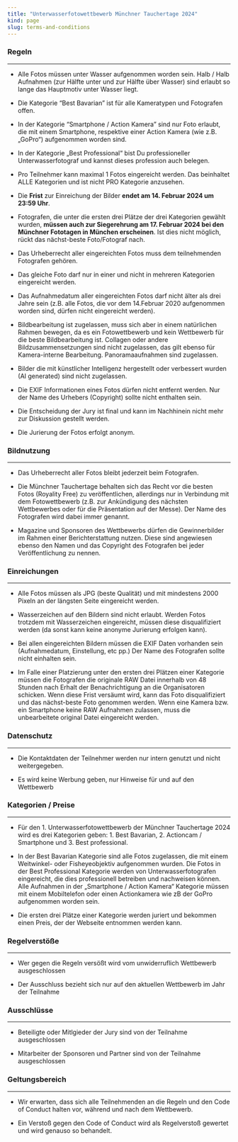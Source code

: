 ```yaml
---
title: "Unterwasserfotowettbewerb Münchner Tauchertage 2024"
kind: page
slug: terms-and-conditions
---
```


### Regeln
-----

* Alle Fotos müssen unter Wasser aufgenommen worden sein. Halb / Halb Aufnahmen (zur Hälfte unter und zur Hälfte über Wasser) sind erlaubt so lange das Hauptmotiv unter Wasser liegt. 

* Die Kategorie “Best Bavarian” ist für alle Kameratypen und Fotografen offen. 

* In der Kategorie “Smartphone / Action Kamera” sind nur Foto erlaubt, die mit einem Smartphone, respektive einer Action Kamera (wie z.B. „GoPro“) aufgenommen worden sind.

* In der Kategorie „Best Professional“ bist Du professioneller Unterwasserfotograf und kannst dieses profession auch belegen.

* Pro Teilnehmer kann maximal 1 Fotos eingereicht werden. Das beinhaltet ALLE Kategorien und ist nicht PRO Kategorie anzusehen.

* Die **Frist** zur Einreichung der Bilder **endet am 14. Februar 2024 um 23:59 Uhr**.

* Fotografen, die unter die ersten drei Plätze der drei Kategorien gewählt wurden, **müssen auch zur Siegerehrung am 17. Februar 2024 bei den Münchner Fototagen in München erscheinen**. Ist dies nicht möglich, rückt das nächst-beste Foto/Fotograf nach.

* Das Urheberrecht aller eingereichten Fotos muss dem teilnehmenden Fotografen gehören.  

* Das gleiche Foto darf nur in einer und nicht in mehreren Kategorien eingereicht werden.

* Das Aufnahmedatum aller eingereichten Fotos darf nicht älter als drei Jahre sein (z.B. alle Fotos, die vor dem 14.Februar 2020 aufgenommen worden sind, dürfen nicht eingereicht werden).

* Bildbearbeitung ist zugelassen, muss sich aber in einem natürlichen Rahmen bewegen, da es ein Fotowettbewerb und kein Wettbewerb für die beste Bildbearbeitung ist. Collagen oder andere Bildzusammensetzungen sind nicht zugelassen, das gilt ebenso für Kamera-interne Bearbeitung. Panoramaaufnahmen sind zugelassen. 

* Bilder die mit künstlicher Intelligenz hergestellt oder verbessert wurden (AI generated) sind nicht zugelassen.

* Die EXIF Informationen eines Fotos dürfen nicht entfernt werden. Nur der Name des Urhebers (Copyright) sollte nicht enthalten sein. 

* Die Entscheidung der Jury ist final und kann im Nachhinein nicht mehr zur Diskussion gestellt werden.

* Die Jurierung der Fotos erfolgt anonym. 



### Bildnutzung
----------------

* Das Urheberrecht aller Fotos bleibt jederzeit beim Fotografen.

* Die Münchner Tauchertage behalten sich das Recht vor die besten Fotos (Royality Free) zu veröffentlichen, allerdings nur in Verbindung mit dem Fotowettbewerb (z.B. zur Ankündigung des nächsten Wettbewerbes oder für die Präsentation auf der Messe).  Der Name des Fotografen wird dabei immer genannt.

* Magazine und Sponsoren des Wettbewerbs dürfen die Gewinnerbilder im Rahmen einer Berichterstattung nutzen. Diese sind angewiesen ebenso den Namen und das Copyright des Fotografen bei jeder Veröffentlichung zu nennen. 



### Einreichungen
------------------

* Alle Fotos müssen als JPG (beste Qualität) und mit mindestens 2000 Pixeln an der längsten Seite eingereicht werden.

* Wasserzeichen auf den Bildern sind nicht erlaubt. Werden Fotos trotzdem mit Wasserzeichen eingereicht, müssen diese disqualifiziert werden (da sonst kann keine anonyme Jurierung erfolgen kann).

* Bei allen eingereichten Bildern müssen die EXIF Daten vorhanden sein (Aufnahmedatum, Einstellung, etc pp.) Der Name des Fotografen sollte nicht einhalten sein.

* Im Falle einer Platzierung unter den ersten drei Plätzen einer Kategorie müssen die Fotografen die originale RAW Datei innerhalb von 48 Stunden nach Erhalt der Benachrichtigung an die Organisatoren schicken. Wenn diese Frist versäumt wird, kann das Foto disqualifiziert und das nächst-beste Foto genommen werden. Wenn eine Kamera bzw. ein Smartphone keine RAW Aufnahmen zulassen, muss die unbearbeitete original Datei eingereicht werden.



### Datenschutz
---------------

* Die Kontaktdaten der Teilnehmer werden nur intern genutzt und nicht weitergegeben.

* Es wird keine Werbung geben, nur Hinweise für und auf den Wettbewerb



### Kategorien / Preise
---------------------

* Für den 1. Unterwasserfotowettbewerb der Münchner Tauchertage 2024 wird es drei Kategorien geben: 1. Best Bavarian, 2. Actioncam / Smartphone und 3. Best professional.

* In der Best Bavarian Kategorie sind alle Fotos zugelassen, die mit einem Weitwinkel- oder Fisheyeobjektiv aufgenommen wurden. Die Fotos in der Best Professional Kategorie werden von Unterwasserfotografen eingereicht, die dies professionell betreiben und nachweisen können. Alle Aufnahmen in der „Smartphone / Action Kamera“ Kategorie müssen mit einem Mobiltelefon oder einen Actionkamera wie zB der GoPro aufgenommen worden sein. 

* Die ersten drei Plätze einer Kategorie werden juriert und bekommen einen Preis, der der Webseite entnommen werden kann. 



### Regelverstöße
----------------

* Wer gegen die Regeln versößt wird vom unwiderruflich Wettbewerb ausgeschlossen

* Der Ausschluss bezieht sich nur auf den aktuellen Wettbewerb im Jahr der Teilnahme


### Ausschlüsse
---------------

* Beteiligte oder Mitlgieder der Jury sind von der Teilnahme ausgeschlossen

* Mitarbeiter der Sponsoren und Partner sind von der Teilnahme ausgeschlossen



### Geltungsbereich
----------------

* Wir erwarten, dass sich alle Teilnehmenden an die Regeln und den Code of Conduct halten vor, während und nach dem Wettbewerb.

* Ein Verstoß gegen den Code of Conduct wird als Regelverstoß gewertet und wird genauso so behandelt.

